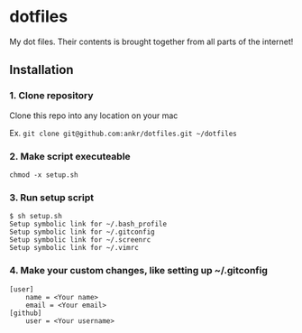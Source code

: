 # dotfiles

My dot files. Their contents is brought together from all parts of the internet!

## Installation

### 1. Clone repository
Clone this repo into any location on your mac

Ex.
```git clone git@github.com:ankr/dotfiles.git ~/dotfiles```

### 2. Make script executeable
```chmod -x setup.sh```

### 3. Run setup script
```
$ sh setup.sh
Setup symbolic link for ~/.bash_profile
Setup symbolic link for ~/.gitconfig
Setup symbolic link for ~/.screenrc
Setup symbolic link for ~/.vimrc
```

### 4. Make your custom changes, like setting up ~/.gitconfig
```
[user]
	name = <Your name>
	email = <Your email>
[github]
	user = <Your username>
```
